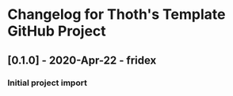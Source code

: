 # Changelog for Thoth's Template GitHub Project

## [0.1.0] - 2020-Apr-22 - fridex

### Initial project import
